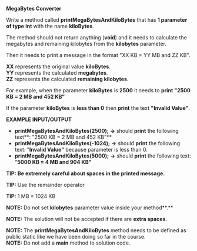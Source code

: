 

**MegaBytes Converter**

Write a method called **printMegaBytesAndKiloBytes** that has **1 parameter of type** **int** with the name **kiloBytes**.

The method should  not return anything (**void**) and it needs to calculate the megabytes and remaining kilobytes from the **kilobytes** parameter.

Then it needs to print a message in the format  "XX KB = YY MB and ZZ KB".

**XX** represents the original value **kiloBytes**.  
**YY** represents the calculated **megabytes**.  
**ZZ** represents the calculated **remaining kilobytes**.

For example, when the parameter **kiloBytes** is **2500** it needs to **print "2500 KB = 2 MB and 452 KB"**

If the parameter **kiloBytes** is **less than 0** then **print** the text **"Invalid Value"**.

**EXAMPLE INPUT/OUTPUT**

-   **printMegaBytesAndKiloBytes(2500);**  **→**  should **print** the following text**: "2500 KB = 2 MB and 452 KB"**
-   **printMegaBytesAndKiloBytes(-1024);**  **→**  should **print** the following text: "**Invalid Value"** because parameter is less than 0.
-   **printMegaBytesAndKiloBytes(5000);**  **→**  should **print** the following text: "**5000 KB = 4 MB and 904 KB"**

**TIP:** **Be extremely careful about spaces in the printed message.**

**TIP:** Use the remainder operator

**TIP:** 1 MB = 1024 KB

**NOTE:** Do not set **kilobytes** parameter value inside your method**.**

**NOTE:** The solution will not be accepted if there are **extra spaces**.

**NOTE:** The **printMegaBytesAndKiloBytes** method needs to be defined as  public static ​like we have been doing so far in the course.  
**NOTE:** Do not add a **main** method to solution code.